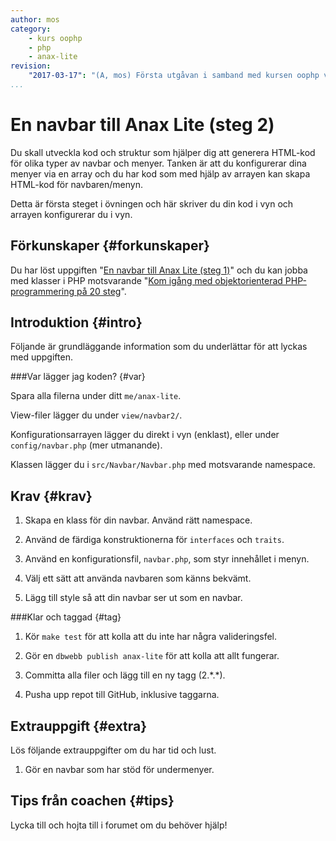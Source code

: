 ```yaml
---
author: mos
category:
    - kurs oophp
    - php
    - anax-lite
revision:
    "2017-03-17": "(A, mos) Första utgåvan i samband med kursen oophp v3."
...
```

En navbar till Anax Lite (steg 2)
==================================

Du skall utveckla kod och struktur som hjälper dig att generera HTML-kod för olika typer av navbar och menyer. Tanken är att du konfigurerar dina menyer via en array och du har kod som med hjälp av arrayen kan skapa HTML-kod för navbaren/menyn.

Detta är första steget i övningen och här skriver du din kod i vyn och arrayen konfigurerar du i vyn.

<!--more-->



Förkunskaper {#forkunskaper}
-----------------------

Du har löst uppgiften "[En navbar till Anax Lite (steg 1)](uppgift/en-navbar-till-anax-lite-steg-1)" och du kan jobba med klasser i PHP motsvarande "[Kom igång med objektorienterad PHP-programmering på 20 steg](kunskap/kom-i-gang-med-oophp-pa-20-steg)".



Introduktion {#intro}
-----------------------

Följande är grundläggande information som du underlättar för att lyckas med uppgiften.








###Var lägger jag koden? {#var}

Spara alla filerna under ditt `me/anax-lite`.

View-filer lägger du under `view/navbar2/`.

Konfigurationsarrayen lägger du direkt i vyn (enklast), eller under `config/navbar.php` (mer utmanande).

Klassen lägger du i `src/Navbar/Navbar.php` med motsvarande namespace.



Krav {#krav}
-----------------------

1. Skapa en klass för din navbar. Använd rätt namespace.

1. Använd de färdiga konstruktionerna för `interfaces` och `traits`.

1. Använd en konfigurationsfil, `navbar.php`, som styr innehållet i menyn.

1. Välj ett sätt att använda navbaren som känns bekvämt.

1. Lägg till style så att din navbar ser ut som en navbar.



###Klar och taggad {#tag}

1. Kör `make test` för att kolla att du inte har några valideringsfel.

1. Gör en `dbwebb publish anax-lite` för att kolla att allt fungerar.

1. Committa alla filer och lägg till en ny tagg (2.\*.\*).

1. Pusha upp repot till GitHub, inklusive taggarna.



Extrauppgift {#extra}
-----------------------

Lös följande extrauppgifter om du har tid och lust.

1. Gör en navbar som har stöd för undermenyer.



Tips från coachen {#tips}
-----------------------

Lycka till och hojta till i forumet om du behöver hjälp!
